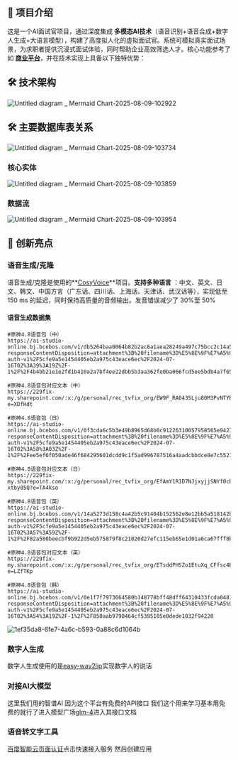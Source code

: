 ## 🎪 项目介绍

这是一个AI面试官项目，通过深度集成 **多模态AI技术**（语音识别+语音合成+数字人生成+大语言模型），构建了高度拟人化的虚拟面试官。系统可模拟真实面试场景，为求职者提供沉浸式面试体验，同时帮助企业高效筛选人才。核心功能参考了如 **[商业平台](https://m.a2e.com.cn)**，并在技术实现上具备以下独特优势：

## 🛠️ 技术架构

![Untitled diagram _ Mermaid Chart-2025-08-09-102922](D:/WorkSoftWare/Untitled%20diagram%20_%20Mermaid%20Chart-2025-08-09-102922.png)

## 🛠️ 主要数据库表关系

![Untitled diagram _ Mermaid Chart-2025-08-09-103734](D:/WorkSoftWare/Untitled%20diagram%20_%20Mermaid%20Chart-2025-08-09-103734.png)

### 核心实体

![Untitled diagram _ Mermaid Chart-2025-08-09-103859](D:/WorkSoftWare/Untitled%20diagram%20_%20Mermaid%20Chart-2025-08-09-103859.png)

### 数据流

![Untitled diagram _ Mermaid Chart-2025-08-09-103954](D:/WorkSoftWare/Untitled%20diagram%20_%20Mermaid%20Chart-2025-08-09-103954.png)

## 🌈 创新亮点

### 语音生成/克隆

语音生成/克隆是使用的**[CosyVoice](https://github.com/FunAudioLLM/CosyVoice)**项目。**支持多种语言** ：中文、英文、日文、韩文、中国方言（广东话、四川话、上海话、天津话、武汉话等），实现低至 150 ms 的延迟，同时保持高质量的音频输出。发音错误减少了 30%至 50%

#### 语音生成数据集

```
#原神4.8语音包（中）
https://ai-studio-online.bj.bcebos.com/v1/db5264baa0064b82b2ac6a1aea28249a497c75bcc2c14a508eda4cfb202d753a?responseContentDisposition=attachment%3B%20filename%3D%E5%8E%9F%E7%A5%9E%E8%AF%AD%E9%9F%B3%E5%8C%854.8%EF%BC%88%E4%B8%AD%EF%BC%89.7z&authorization=bce-auth-v1%2F5cfe9a5e1454405eb2a975c43eace6ec%2F2024-07-16T02%3A39%3A19Z%2F-1%2F%2F4b4bb21e1e2fd1b410a2a7bf4ee22dbb5b3aa362fe0ba066fcd5ee5bdb4a7f65

#原神4.8语音包对应文本（中）
https://229fix-my.sharepoint.com/:x:/g/personal/rec_tvfix_org/EW9F_RA0435Lju80M3PvNTYBZLL3LZkn_LGgLpms8QYJFA?e=XDfHdt

#原神4.8语音包（日）
https://ai-studio-online.bj.bcebos.com/v1/0f3cda6c5b3e49b8965d68b0c91226310057958565e942788036e50ede6504c4?responseContentDisposition=attachment%3B%20filename%3D%E5%8E%9F%E7%A5%9E%E8%AF%AD%E9%9F%B3%E5%8C%854.8%EF%BC%88%E6%97%A5%EF%BC%89.7z&authorization=bce-auth-v1%2F5cfe9a5e1454405eb2a975c43eace6ec%2F2024-07-16T02%3A58%3A03Z%2F-1%2F%2Fee5ef6f050ade46f684295601dcdd9c1f5ad996787516a4aadcbbdce8e7c5521

#原神4.8语音包对应文本（日）
https://229fix-my.sharepoint.com/:x:/g/personal/rec_tvfix_org/EfAmY1R1D7NJjxyjjSNYf0cBHNzFRW1qfpT2VM-xtby85Q?e=TA4kso

#原神4.8语音包（英）
https://ai-studio-online.bj.bcebos.com/v1/14a5273d158c4a42b5c91404b152562e8e12bb5a518142b49cd4645c00b5977a?responseContentDisposition=attachment%3B%20filename%3D%E5%8E%9F%E7%A5%9E%E8%AF%AD%E9%9F%B3%E5%8C%854.8%EF%BC%88%E8%8B%B1%EF%BC%89.7z&authorization=bce-auth-v1%2F5cfe9a5e1454405eb2a975c43eace6ec%2F2024-07-16T02%3A57%3A59Z%2F-1%2F%2F82a580beecbf9b922d5eb575879f8c21020d27efc115eb65e1d01a6ca67fff8b

#原神4.8语音包对应文本（英）
https://229fix-my.sharepoint.com/:x:/g/personal/rec_tvfix_org/ETsddPHSZo1EtuXq_CFfsc4B_MhkfL_sYHPdH2fmqg2HPQ?e=LZfTKp

#原神4.8语音包（韩）
https://ai-studio-online.bj.bcebos.com/v1/0e1f7f7973664580b148778bff48dff64310433fcda04816879de604c6420938?responseContentDisposition=attachment%3B%20filename%3D%E5%8E%9F%E7%A5%9E%E8%AF%AD%E9%9F%B3%E5%8C%854.8%EF%BC%88%E9%9F%A9%EF%BC%89.7z&authorization=bce-auth-v1%2F5cfe9a5e1454405eb2a975c43eace6ec%2F2024-07-16T02%3A54%3A19Z%2F-1%2F%2F850aab9798464cf5395105e0dede1032f94220
```

![1ef35da8-6fe7-4a6c-b593-0a88c6d1064b](D:/WorkSoftWare/1ef35da8-6fe7-4a6c-b593-0a88c6d1064b.png)

### 数字人生成

数字人生成使用的是[easy-wav2lip](https://github.com/evenedge/easy-wav2lip)实现数字人的说话

### 对接AI大模型

这里我们用的智谱AI 因为这个平台有免费的API接口 我们这个用来学习基本用免费的就行了进入模型广场[glm-4](https://bigmodel.cn/dev/api/normal-model/glm-4 )进入其接口文档

### 语音转文字工具

[百度智能云页面认证](https://console.bce.baidu.com/ai-engine/speech/overview/index)点击快速接入服务 然后创建应用
